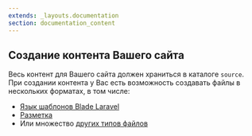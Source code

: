 ```yaml
---
extends: _layouts.documentation
section: documentation_content
---
```


## Создание контента Вашего сайта

Весь контент для Вашего сайта должен храниться в каталоге `source`. При создании контента у Вас есть возможность создавать файлы в нескольких форматах, в том числе:

- [Язык шаблонов Blade Laravel](/docs/content-blade)
- [Разметка](/docs/content-markdown)
- Или множество [других типов файлов](/docs/content-other-file-types)
